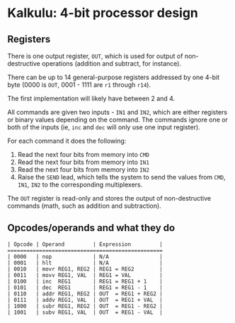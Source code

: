 # Kalkulu: 4-bit processor design

## Registers

There is one output register, `OUT`, which is used for output of non-destructive operations (addition and subtract, for instance).

There can be up to 14 general-purpose registers addressed by one 4-bit byte (0000 is `OUT`, 0001 - 1111 are `r1` through `r14`).

The first implementation will likely have between 2 and 4.

All commands are given two inputs - `IN1` and `IN2`, which are either registers or binary values depending on the command.
The commands ignore one or both of the inputs (ie, `inc` and `dec` will only use one input register).

For each command it does the following:

1. Read the next four bits from memory into `CMD`
2. Read the next four bits from memory into `IN1`
3. Read the next four bits from memory into `IN2`
4. Raise the `SEND` lead, which tells the system to send the values from `CMD`, `IN1`, `IN2` to the corresponding multiplexers.

The `OUT` register is read-only and stores the output of non-destructive commands (math, such as addition and subtraction).

## Opcodes/operands and what they do

    | Opcode | Operand         | Expression         |
    =================================================
    | 0000   | nop             | N/A                |
    | 0001   | hlt             | N/A                |
    | 0010   | movr REG1, REG2 | REG1 = REG2        |
    | 0011   | movv REG1, VAL  | REG1 = VAL         |
    | 0100   | inc  REG1       | REG1 = REG1 + 1    |
    | 0101   | dec  REG1       | REG1 = REG1 - 1    |
    | 0110   | addr REG1, REG2 | OUT  = REG1 + REG2 |
    | 0111   | addv REG1, VAL  | OUT  = REG1 + VAL  |
    | 1000   | subr REG1, REG2 | OUT  = REG1 - REG2 |
    | 1001   | subv REG1, VAL  | OUT  = REG1 - VAL  |

